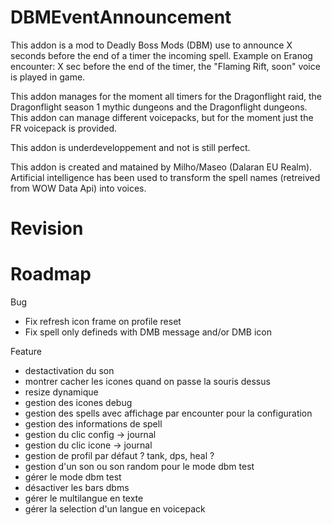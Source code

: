 # DBMEventAnnouncement
This addon is a mod to Deadly Boss Mods (DBM) use to announce X seconds before the end of a timer the incoming spell. Example on Eranog encounter: X sec before the end of the timer, the "Flaming Rift, soon" voice is played in game.

This addon manages for the moment all timers for the Dragonflight raid, the Dragonflight season 1 mythic dungeons and the Dragonflight dungeons. This addon can manage different voicepacks, but for the moment just the FR voicepack is provided.

This addon is underdeveloppement and not is still perfect.

This addon is created and matained by Milho/Maseo (Dalaran EU Realm). Artificial intelligence has been used to transform the spell names (retreived from WOW Data Api) into voices.

# Revision


# Roadmap


Bug
- Fix refresh icon frame on profile reset
- Fix spell only defineds with DMB message and/or DMB icon

Feature
- destactivation du son
- montrer cacher les icones quand on passe la souris dessus
- resize dynamique
- gestion des icones debug
- gestion des spells avec affichage par encounter pour la configuration
- gestion des informations de spell
- gestion du clic config -> journal
- gestion du clic icone -> journal
- gestion de profil par défaut ? tank, dps, heal ?
- gestion d'un son ou son random pour le mode dbm test
- gérer le mode dbm test
- désactiver les bars dbms
- gérer le multilangue en texte
- gérer la selection d'un langue en voicepack